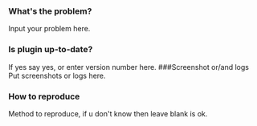 ### What's the problem?
Input your problem here.
### Is plugin up-to-date?
If yes say yes, or enter version number here.
###Screenshot or/and logs
Put screenshots or logs here.
### How to reproduce
Method to reproduce, if u don't know then leave blank is ok.